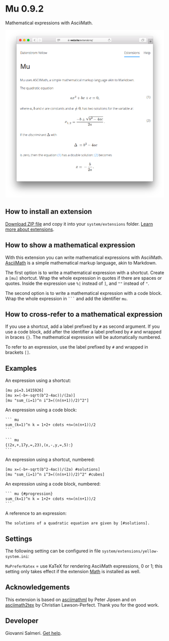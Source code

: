 # Mu 0.9.2

Mathematical expressions with AsciiMath.

<p align="center"><img src="SCREENSHOT.png" alt="Screenshot"></p>

## How to install an extension

[Download ZIP file](https://github.com/GiovanniSalmeri/yellow-mu/archive/refs/heads/main.zip) and copy it into your `system/extensions` folder. [Learn more about extensions](https://github.com/annaesvensson/yellow-update).

## How to show a mathematical expression

With this extension you can write mathematical expressions with AsciiMath. [AsciiMath](http://asciimath.org/) is a simple mathematical markup language, akin to Markdown.

The first option is to write a mathematical expression with a shortcut. Create a `[mu]` shortcut. Wrap the whole expression in quotes if there are spaces or quotes. Inside the expression use `%|` instead of `]`, and `""` instead of `"`.

The second option is to write a mathematical expression with a code block. Wrap the whole expression in `` ``` `` and add the identifier `mu`.

## How to cross-refer to a mathematical expression

If you use a shortcut, add a label prefixed by `#` as second argument. If you use a code block, add after the identifier a label prefixed by `#` and wrapped in braces `{}`. The mathematical expression will be automatically numbered.

To refer to an expression, use the label prefixed by `#` and wrapped in brackets `[]`.

## Examples

An expression using a shortcut:

    [mu pi=3.1415926]
    [mu x=(-b+-sqrt(b^2-4ac))/(2a)]
    [mu "sum_(i=1)^n i^3=((n(n+1))/2)^2"]

An expression using a code block:

    ``` mu
    sum_(k=1)^n k = 1+2+ cdots +n=(n(n+1))/2
    ```

    ``` mu
    {(2x,+,17y,=,23),(x,-,y,=,5):}
    ```

An expression using a shortcut, numbered:

    [mu x=(-b+-sqrt(b^2-4ac))/(2a) #solutions]
    [mu "sum_(i=1)^n i^3=((n(n+1))/2)^2" #cubes]

An expression using a code block, numbered:

    ``` mu {#progression}
    sum_(k=1)^n k = 1+2+ cdots +n=(n(n+1))/2
    ```

A reference to an expression:

    The solutions of a quadratic equation are given by [#solutions].

## Settings

The following setting can be configured in file `system/extensions/yellow-system.ini`:

`MuPreferKatex` = use KaTeX for rendering AsciiMath expressions, 0 or 1; this setting only takes effect if the extension [Math](https://github.com/GiovanniSalmeri/yellow-math) is installed as well.

## Acknowledgements

This extension is based on [asciimathml](https://github.com/asciimath/asciimathml) by Peter Jipsen and on [asciimath2tex](https://github.com/christianp/asciimath2tex) by Christian Lawson-Perfect. Thank you for the good work.

## Developer

Giovanni Salmeri. [Get help](https://datenstrom.se/yellow/help/).
